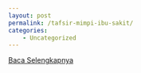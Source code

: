 ```yaml
---
layout: post
permalink: /tafsir-mimpi-ibu-sakit/
categories:
    - Uncategorized
---
```


[Baca Selengkapnya](/04)